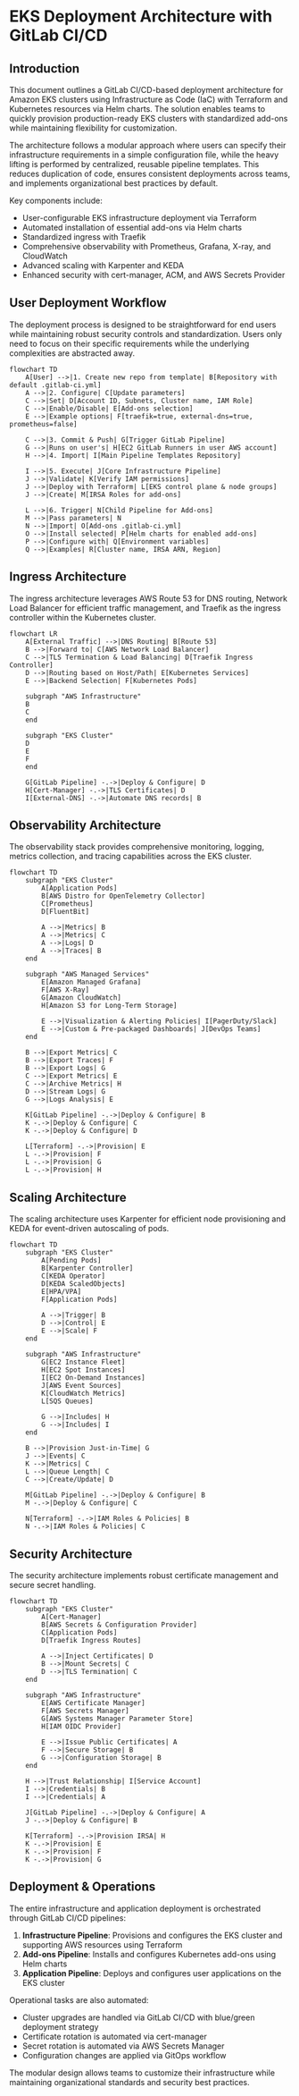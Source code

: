 # EKS Deployment Architecture with GitLab CI/CD

## Introduction

This document outlines a GitLab CI/CD-based deployment architecture for Amazon EKS clusters using Infrastructure as Code (IaC) with Terraform and Kubernetes resources via Helm charts. The solution enables teams to quickly provision production-ready EKS clusters with standardized add-ons while maintaining flexibility for customization.

The architecture follows a modular approach where users can specify their infrastructure requirements in a simple configuration file, while the heavy lifting is performed by centralized, reusable pipeline templates. This reduces duplication of code, ensures consistent deployments across teams, and implements organizational best practices by default.

Key components include:
- User-configurable EKS infrastructure deployment via Terraform
- Automated installation of essential add-ons via Helm charts
- Standardized ingress with Traefik
- Comprehensive observability with Prometheus, Grafana, X-ray, and CloudWatch
- Advanced scaling with Karpenter and KEDA
- Enhanced security with cert-manager, ACM, and AWS Secrets Provider

## User Deployment Workflow

The deployment process is designed to be straightforward for end users while maintaining robust security controls and standardization. Users only need to focus on their specific requirements while the underlying complexities are abstracted away.

```mermaid
flowchart TD
    A[User] -->|1. Create new repo from template| B[Repository with default .gitlab-ci.yml]
    A -->|2. Configure| C[Update parameters]
    C -->|Set| D[Account ID, Subnets, Cluster name, IAM Role]
    C -->|Enable/Disable| E[Add-ons selection]
    E -->|Example options| F[traefik=true, external-dns=true, prometheus=false]
    
    C -->|3. Commit & Push| G[Trigger GitLab Pipeline]
    G -->|Runs on user's| H[EC2 GitLab Runners in user AWS account]
    H -->|4. Import| I[Main Pipeline Templates Repository]
    
    I -->|5. Execute| J[Core Infrastructure Pipeline]
    J -->|Validate| K[Verify IAM permissions]
    J -->|Deploy with Terraform| L[EKS control plane & node groups]
    J -->|Create| M[IRSA Roles for add-ons]
    
    L -->|6. Trigger| N[Child Pipeline for Add-ons]
    M -->|Pass parameters| N
    N -->|Import| O[Add-ons .gitlab-ci.yml]
    O -->|Install selected| P[Helm charts for enabled add-ons]
    P -->|Configure with| Q[Environment variables]
    Q -->|Examples| R[Cluster name, IRSA ARN, Region]
```

## Ingress Architecture

The ingress architecture leverages AWS Route 53 for DNS routing, Network Load Balancer for efficient traffic management, and Traefik as the ingress controller within the Kubernetes cluster.

```mermaid
flowchart LR
    A[External Traffic] -->|DNS Routing| B[Route 53]
    B -->|Forward to| C[AWS Network Load Balancer]
    C -->|TLS Termination & Load Balancing| D[Traefik Ingress Controller]
    D -->|Routing based on Host/Path| E[Kubernetes Services]
    E -->|Backend Selection| F[Kubernetes Pods]
    
    subgraph "AWS Infrastructure"
    B
    C
    end
    
    subgraph "EKS Cluster"
    D
    E
    F
    end
    
    G[GitLab Pipeline] -.->|Deploy & Configure| D
    H[Cert-Manager] -.->|TLS Certificates| D
    I[External-DNS] -.->|Automate DNS records| B
```

## Observability Architecture

The observability stack provides comprehensive monitoring, logging, metrics collection, and tracing capabilities across the EKS cluster.

```mermaid
flowchart TD
    subgraph "EKS Cluster"
        A[Application Pods]
        B[AWS Distro for OpenTelemetry Collector]
        C[Prometheus]
        D[FluentBit]
        
        A -->|Metrics| B
        A -->|Metrics| C
        A -->|Logs| D
        A -->|Traces| B
    end
    
    subgraph "AWS Managed Services"
        E[Amazon Managed Grafana]
        F[AWS X-Ray]
        G[Amazon CloudWatch]
        H[Amazon S3 for Long-Term Storage]
        
        E -->|Visualization & Alerting Policies| I[PagerDuty/Slack]
        E -->|Custom & Pre-packaged Dashboards| J[DevOps Teams]
    end
    
    B -->|Export Metrics| C
    B -->|Export Traces| F
    B -->|Export Logs| G
    C -->|Export Metrics| E
    C -->|Archive Metrics| H
    D -->|Stream Logs| G
    G -->|Logs Analysis| E
    
    K[GitLab Pipeline] -.->|Deploy & Configure| B
    K -.->|Deploy & Configure| C
    K -.->|Deploy & Configure| D
    
    L[Terraform] -.->|Provision| E
    L -.->|Provision| F
    L -.->|Provision| G
    L -.->|Provision| H
```

## Scaling Architecture

The scaling architecture uses Karpenter for efficient node provisioning and KEDA for event-driven autoscaling of pods.

```mermaid
flowchart TD
    subgraph "EKS Cluster"
        A[Pending Pods]
        B[Karpenter Controller]
        C[KEDA Operator]
        D[KEDA ScaledObjects]
        E[HPA/VPA]
        F[Application Pods]
        
        A -->|Trigger| B
        D -->|Control| E
        E -->|Scale| F
    end
    
    subgraph "AWS Infrastructure"
        G[EC2 Instance Fleet]
        H[EC2 Spot Instances]
        I[EC2 On-Demand Instances]
        J[AWS Event Sources]
        K[CloudWatch Metrics]
        L[SQS Queues]
        
        G -->|Includes| H
        G -->|Includes| I
    end
    
    B -->|Provision Just-in-Time| G
    J -->|Events| C
    K -->|Metrics| C
    L -->|Queue Length| C
    C -->|Create/Update| D
    
    M[GitLab Pipeline] -.->|Deploy & Configure| B
    M -.->|Deploy & Configure| C
    
    N[Terraform] -.->|IAM Roles & Policies| B
    N -.->|IAM Roles & Policies| C
```

## Security Architecture

The security architecture implements robust certificate management and secure secret handling.

```mermaid
flowchart TD
    subgraph "EKS Cluster"
        A[Cert-Manager]
        B[AWS Secrets & Configuration Provider]
        C[Application Pods]
        D[Traefik Ingress Routes]
        
        A -->|Inject Certificates| D
        B -->|Mount Secrets| C
        D -->|TLS Termination| C
    end
    
    subgraph "AWS Infrastructure"
        E[AWS Certificate Manager]
        F[AWS Secrets Manager]
        G[AWS Systems Manager Parameter Store]
        H[IAM OIDC Provider]
        
        E -->|Issue Public Certificates| A
        F -->|Secure Storage| B
        G -->|Configuration Storage| B
    end
    
    H -->|Trust Relationship| I[Service Account]
    I -->|Credentials| B
    I -->|Credentials| A
    
    J[GitLab Pipeline] -.->|Deploy & Configure| A
    J -.->|Deploy & Configure| B
    
    K[Terraform] -.->|Provision IRSA| H
    K -.->|Provision| E
    K -.->|Provision| F
    K -.->|Provision| G
```

## Deployment & Operations

The entire infrastructure and application deployment is orchestrated through GitLab CI/CD pipelines:

1. **Infrastructure Pipeline**: Provisions and configures the EKS cluster and supporting AWS resources using Terraform
2. **Add-ons Pipeline**: Installs and configures Kubernetes add-ons using Helm charts
3. **Application Pipeline**: Deploys and configures user applications on the EKS cluster

Operational tasks are also automated:
- Cluster upgrades are handled via GitLab CI/CD with blue/green deployment strategy
- Certificate rotation is automated via cert-manager
- Secret rotation is automated via AWS Secrets Manager
- Configuration changes are applied via GitOps workflow

The modular design allows teams to customize their infrastructure while maintaining organizational standards and security best practices.
